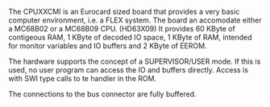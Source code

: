 The CPUXXCMI is an Eurocard sized board that provides a very basic computer environment, i.e. a FLEX system.
The board an accomodate either a MC68B02 or a MC68B09 CPU. (HD63X09)
It provides 60 KByte of contigeous RAM, 1 KByte of decoded IO space, 1 KByte of RAM, intended for monitor 
variables and IO buffers and 2 KByte of EEROM.

The hardware supports the concept of a SUPERVISOR/USER mode. If this is used, no user program can access the
IO and buffers directly. Access is with SWI type calls to te handler in the ROM.

The connections to the bus connector are fully buffered.

